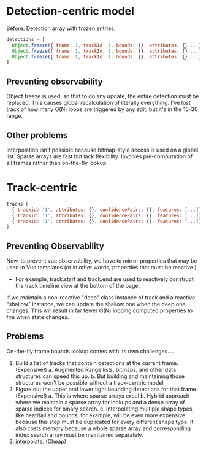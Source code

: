 # Detection-centric model

Before: Detection array with frozen entries.

``` js
detections = [
  Object.freeze({ frame: 1, trackId: 1, bounds: {}, attributes: {} ...}),
  Object.freeze({ frame: 1, trackId: 1, bounds: {}, attributes: {} ...}),
  Object.freeze({ frame: 1, trackId: 1, bounds: {}, attributes: {} ...}),
]
```

## Preventing observability

Object.freeze is used, so that to do any update, the entire detection must be replaced.  This causes global recalculation of literally everything.  I've lost track of how many O(N) loops are triggered by any edit, but it's in the 15-30 range.

## Other problems

Interpolation isn't possible because bitmap-style access is used on a global list.  Sparse arrays are fast but lack flexibility.  Involves pre-computation of all frames rather than on-the-fly lookup

# Track-centric

``` js
tracks [
  { trackid: '1', attributes: {}, confidencePairs: {}, features: [...]},
  { trackid: '1', attributes: {}, confidencePairs: {}, features: [...]},
  { trackid: '1', attributes: {}, confidencePairs: {}, features: [...]},
]
```

## Preventing Observability

Now, to prevent vue observability, we have to mirror properties that may be used in Vue templates (or in other words, properties that must be reactive.).

* For example, track.start and track.end are used to reactively construct the track timeline view at the bottom of the page.

If we maintain a non-reactive "deep" class instance of track and a reactive "shallow" instance, we can update the shallow one when the deep one changes.  This will result in far fewer O(N) looping computed properties to fire when state changes.

## Problems

On-the-fly frame bounds lookup comes with its own challenges....

1. Build a list of tracks that contain detections at the current frame.  (Expensive!)
  a. Augmented Range lists, bitmaps, and other data structures can speed this up.
  b. But building and maintaining those structures won't be possible without a track-centric model
2. Figure out the upper and lower tight bounding detections for that frame. (Expensive!)
  a. This is where sparse arrays excel
  b. Hybrid approach where we maintain a sparse array for lookups and a dense array of sparse indices for binary search.
  c.  Interpolating multiple shape types, like heat/tail and bounds, for example, will be even more expensive because this step must be duplicated for every different shape type.  It also costs memory because a whole sparse array and corresponding index search array must be maintained separately.
3. interpolate. (Cheap)
